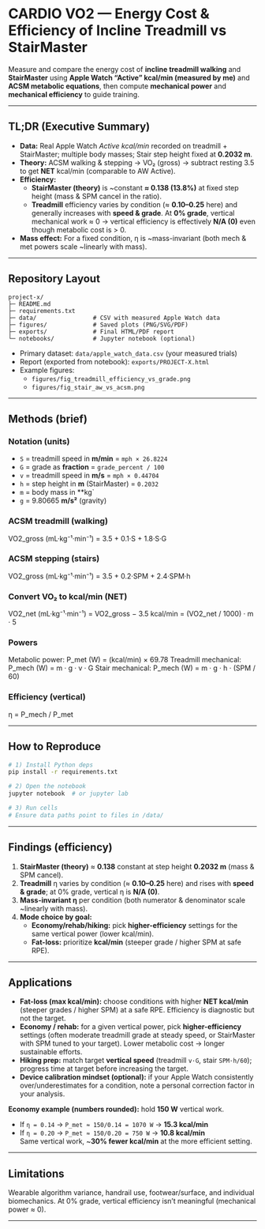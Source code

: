 # CARDIO VO2 — Energy Cost & Efficiency of Incline Treadmill vs StairMaster

Measure and compare the energy cost of **incline treadmill walking** and **StairMaster** using **Apple Watch “Active” kcal/min (measured by me)** and **ACSM metabolic equations**, then compute **mechanical power** and **mechanical efficiency** to guide training.

---

## TL;DR (Executive Summary)

- **Data:** Real Apple Watch *Active kcal/min* recorded on treadmill + StairMaster; multiple body masses; Stair step height fixed at **0.2032 m**.  
- **Theory:** ACSM walking & stepping → VO₂ (gross) → subtract resting 3.5 to get **NET** kcal/min (comparable to AW Active).  
- **Efficiency:**  
  - **StairMaster (theory)** is ~constant **≈ 0.138 (13.8%)** at fixed step height (mass & SPM cancel in the ratio).  
  - **Treadmill** efficiency varies by condition (≈ **0.10–0.25** here) and generally increases with **speed & grade**. At **0% grade**, vertical mechanical work ≈ 0 → vertical efficiency is effectively **N/A (0)** even though metabolic cost is > 0.  
- **Mass effect:** For a fixed condition, η is ~mass-invariant (both mech & met powers scale ~linearly with mass).

---

## Repository Layout

```
project-x/
├─ README.md
├─ requirements.txt
├─ data/                # CSV with measured Apple Watch data
├─ figures/             # Saved plots (PNG/SVG/PDF)
├─ exports/             # Final HTML/PDF report
└─ notebooks/           # Jupyter notebook (optional)
```

- Primary dataset: `data/apple_watch_data.csv` (your measured trials)
- Report (exported from notebook): `exports/PROJECT-X.html`
- Example figures:
  - `figures/fig_treadmill_efficiency_vs_grade.png`
  - `figures/fig_stair_aw_vs_acsm.png`

---

## Methods (brief)

### Notation (units)
- `S` = treadmill speed in **m/min** = `mph × 26.8224`
- `G` = grade as **fraction** = `grade_percent / 100`
- `v` = treadmill speed in **m/s** = `mph × 0.44704`
- `h` = step height in **m** (StairMaster) = `0.2032`
- `m` = body mass in **kg`
- `g` = 9.80665 **m/s²** (gravity)

### ACSM treadmill (walking)
VO2_gross (mL·kg⁻¹·min⁻¹) = 3.5 + 0.1·S + 1.8·S·G

### ACSM stepping (stairs)
VO2_gross (mL·kg⁻¹·min⁻¹) = 3.5 + 0.2·SPM + 2.4·SPM·h

### Convert VO₂ to kcal/min (NET)
VO2_net (mL·kg⁻¹·min⁻¹) = VO2_gross − 3.5
kcal/min = (VO2_net / 1000) · m · 5

### Powers
Metabolic power: P_met (W) = (kcal/min) × 69.78
Treadmill mechanical: P_mech (W) = m · g · v · G
Stair mechanical: P_mech (W) = m · g · h · (SPM / 60)

### Efficiency (vertical)
η = P_mech / P_met

---

## How to Reproduce

```bash
# 1) Install Python deps
pip install -r requirements.txt

# 2) Open the notebook
jupyter notebook  # or jupyter lab

# 3) Run cells
# Ensure data paths point to files in /data/
```

---

## Findings (efficiency)

1. **StairMaster (theory)** ≈ **0.138** constant at step height **0.2032 m** (mass & SPM cancel).  
2. **Treadmill** η varies by condition (≈ **0.10–0.25** here) and rises with **speed & grade**; at 0% grade, vertical η is **N/A (0)**.  
3. **Mass-invariant η** per condition (both numerator & denominator scale ~linearly with mass).  
4. **Mode choice by goal:**  
   - **Economy/rehab/hiking:** pick **higher-efficiency** settings for the same vertical power (lower kcal/min).  
   - **Fat-loss:** prioritize **kcal/min** (steeper grade / higher SPM at safe RPE).

---

## Applications

- **Fat-loss (max kcal/min):** choose conditions with higher **NET kcal/min** (steeper grades / higher SPM) at a safe RPE. Efficiency is diagnostic but not the target.  
- **Economy / rehab:** for a given vertical power, pick **higher-efficiency** settings (often moderate treadmill grade at steady speed, or StairMaster with SPM tuned to your target). Lower metabolic cost → longer sustainable efforts.  
- **Hiking prep:** match target **vertical speed** (treadmill `v·G`, stair `SPM·h/60`); progress time at target before increasing the target.  
- **Device calibration mindset (optional):** if your Apple Watch consistently over/underestimates for a condition, note a personal correction factor in your analysis.

**Economy example (numbers rounded):** hold **150 W** vertical work.
- If `η = 0.14` → `P_met ≈ 150/0.14 = 1070 W` → **15.3 kcal/min**  
- If `η = 0.20` → `P_met ≈ 150/0.20 = 750 W`  → **10.8 kcal/min**  
Same vertical work, ~**30% fewer kcal/min** at the more efficient setting.

---

## Limitations

Wearable algorithm variance, handrail use, footwear/surface, and individual biomechanics. At 0% grade, vertical efficiency isn’t meaningful (mechanical power ≈ 0).

---
